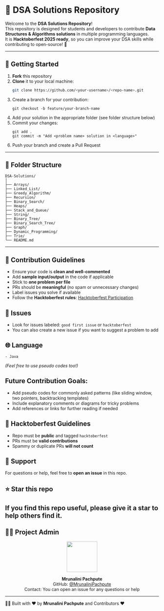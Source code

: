 # 🧩 DSA Solutions Repository

Welcome to the **DSA Solutions Repository**!  
This repository is designed for students and developers to contribute **Data Structures & Algorithms solutions** in multiple programming languages.  
It is **Hacktoberfest 2025 ready**, so you can improve your DSA skills while contributing to open-source! 🚀

---

## 🚀 Getting Started

1. **Fork** this repository  
2. **Clone** it to your local machine:  
   ```bash
   git clone https://github.com/<your-username>/<repo-name>.git
3. Create a branch for your contribution:
   ```
   git checkout -b feature/your-branch-name
   ```
4. Add your solution in the appropriate folder (see folder structure below)
5. Commit your changes:
   ```
   git add .
   git commit -m "Add <problem name> solution in <language>"
   ```
6. Push your branch and create a Pull Request
---
## 📂 Folder Structure
```
DSA-Solutions/
│
├── Arrays/
├── Linked_List/
├── Greedy_Algorithm/
├── Recursion/
├── Binary_Search/
├── Heaps/
├── Stack_and_Queue/
├── String/
├── Binary_Tree/
├── Binary_Search_Tree/
├── Graph/
├── Dynamic_Programming/
├── Trie/
└── README.md
```
---
## 📝 Contribution Guidelines

- Ensure your code is **clean and well-commented**  
- Add **sample input/output** in the code if applicable  
- Stick to **one problem per file**  
- PRs should be **meaningful** (no spam or unnecessary changes)  
- Label issues you solve if available  
- Follow the **Hacktoberfest rules**: [Hacktoberfest Participation](https://hacktoberfest.com/participation/)  

## 🔖 Issues

- Look for issues labeled: `good first issue` or `hacktoberfest`  
- You can also create a new issue if you want to suggest a problem to add  

## 🌐 Language
```
- Java  
```
*(Feel free to use pseudo codes too!)*  

## Future Contribution Goals:
- Add pseudo codes for commonly asked patterns (like sliding window, two pointers, backtracking templates)
- Include explanatory comments or diagrams for tricky problems
- Add references or links for further reading if needed

## 🎯 Hacktoberfest Guidelines

- Repo must be **public** and tagged `hacktoberfest`  
- PRs must be **valid contributions**  
- Spammy or duplicate PRs **will not count**  

## 🤝 Support

For questions or help, feel free to **open an issue** in this repo.  

## ⭐ Star this repo

If you find this repo useful, **please give it a star** to help others find it.  
---
## 🧑‍💻 Project Admin

<p align="center">
  <a href="https://github.com/MrunaliniPachpute">
    <img src="https://github.com/MrunaliniPachpute.png" width="100" height="100"/>
  </a>
</p>

<p align="center">
  <strong>Mrunalini Pachpute</strong><br/>
  GitHub: <a href="https://github.com/MrunaliniPachpute">@MrunaliniPachpute</a><br/>
  Contact: You can open an issue for any questions or help
</p>

---

👨‍💻 Built with ❤️ by **Mrunalini Pachpute** and Contributors ❤️

